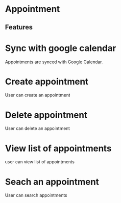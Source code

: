 # Appointment

## Features

# Sync with google calendar
Appointments are synced with Google Calendar.
# Create appointment
User can create an appointment

# Delete appointment
User can delete an appointment

# View list of appointments
user can view list of appointments

# Seach an appointment
User can search appointments